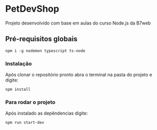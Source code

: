 # PetDevShop
  
  Projeto desenvolvido com base em aulas do curso Node.js da B7web

## Pré-requisitos globais

 `npm i -g nodemon typescript ts-node`

### Instalação

  Após clonar o repositório pronto abra o terminal na pasta do projeto e digite:

  `npm install`

### Para rodar o projeto

  Após instalado as depêndencias digite:
  
  `npm run start-dev`
